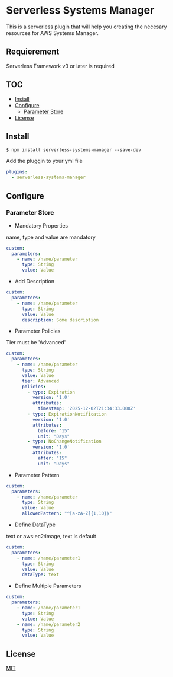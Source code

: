# Serverless Systems Manager
This is a serverless plugin that will help you creating the necesary resources for AWS Systems Manager. 

## Requierement

Serverless Framework v3 or later is required

## TOC
  - [Install](#Install)
  - [Configure](#Configure)
    - [Parameter Store](#Parameter-Store) 
  - [License](#License) 

## Install
```
$ npm install serverless-systems-manager --save-dev
```

Add the pluggin to your yml file
```yml 
plugins:
  - serverless-systems-manager
  ```

## Configure

### Parameter Store

* Mandatory Properties

name, type and value are mandatory

```yml 
custom:
  parameters:
    - name: /name/parameter
      type: String
      value: Value
```

* Add Description
```yml 
custom:
  parameters:
    - name: /name/parameter
      type: String
      value: Value
      description: Some description
```

* Parameter Policies 

Tier must be 'Advanced'
```yml 
custom:
  parameters:
    - name: /name/parameter
      type: String
      value: Value
      tier: Advanced
      policies: 
        - type: Expiration
          version: '1.0'
          attributes:
            timestamp: '2025-12-02T21:34:33.000Z'
        - type: ExpirationNotification
          version: '1.0'
          attributes:
            before: "15"
            unit: "Days"
        - type: NoChangeNotification
          version: '1.0'
          attributes:
            after: "15"
            unit: "Days"
```

* Parameter Pattern
```yml 
custom:
  parameters:
    - name: /name/parameter
      type: String
      value: Value
      allowedPattern: "^[a-zA-Z]{1,10}$"
``` 

* Define DataType

text or aws:ec2:image, text is default
```yml 
custom:
  parameters:
    - name: /name/parameter1
      type: String
      value: Value
      dataType: text
```

* Define Multiple Parameters
```yml 
custom:
  parameters:
    - name: /name/parameter1
      type: String
      value: Value
    - name: /name/parameter2
      type: String
      value: Value
```

## License

[MIT](LICENSE)

